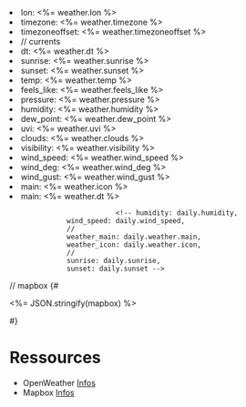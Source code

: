 <li>lon:  <%= weather.lon %></li>
            <li>timezone: <%= weather.timezone %></li>
            <li>timezoneoffset: <%= weather.timezoneoffset %></li>
            <li>// currents</li>
            <li>dt: <%= weather.dt %></li>
            <li>sunrise: <%= weather.sunrise %></li>
            <li>sunset: <%= weather.sunset %></li>
            <li>temp: <%= weather.temp %></li>
            <li>feels_like: <%= weather.feels_like %></li>
            <li>pressure: <%= weather.pressure %></li>
            <li>humidity: <%= weather.humidity %></li>
            <li>dew_point: <%= weather.dew_point %></li>
            <li>uvi: <%= weather.uvi %></li>
            <li>clouds: <%= weather.clouds %></li>
            <li>visibility: <%= weather.visibility %></li>
            <li>wind_speed: <%= weather.wind_speed %></li>
            <li>wind_deg: <%= weather.wind_deg %></li>
            <li>wind_gust: <%= weather.wind_gust %></li>
            <li>main: <%= weather.icon %></li>
            <li>main: <%= weather.dt %></li>

                              <!-- humidity: daily.humidity,
                  wind_speed: daily.wind_speed,
                  //
                  weather_main: daily.weather.main,
                  weather_icon: daily.weather.icon,
                  // 
                  sunrise: daily.sunrise,
                  sunset: daily.sunset -->

// mapbox 
{# <p><%= JSON.stringify(mapbox) %></p> #}

# Ressources 
- OpenWeather [Infos](https://openweathermap.org/guide)
- Mapbox [Infos](https://docs.mapbox.com/api/search/#geocoding)